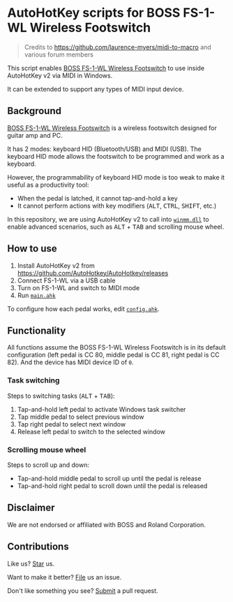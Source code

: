# AutoHotKey scripts for BOSS FS-1-WL Wireless Footswitch

> Credits to https://github.com/laurence-myers/midi-to-macro and various forum members

This script enables [BOSS FS-1-WL Wireless Footswitch](https://www.boss.info/us/products/fs-1-wl/) to use inside AutoHotKey v2 via MIDI in Windows.

It can be extended to support any types of MIDI input device.

## Background

[BOSS FS-1-WL Wireless Footswitch](https://www.boss.info/us/products/fs-1-wl/) is a wireless footswitch designed for guitar amp and PC.

It has 2 modes: keyboard HID (Bluetooth/USB) and MIDI (USB). The keyboard HID mode allows the footswitch to be programmed and work as a keyboard.

However, the programmability of keyboard HID mode is too weak to make it useful as a productivity tool:

- When the pedal is latched, it cannot tap-and-hold a key
- It cannot perform actions with key modifiers (<kbd>ALT</kbd>, <kbd>CTRL</kbd>, <kbd>SHIFT</kbd>, etc.)

In this repository, we are using AutoHotKey v2 to call into [`winmm.dll`](https://learn.microsoft.com/en-us/windows/win32/api/mmeapi/nf-mmeapi-midiinopen) to enable advanced scenarios, such as <kbd>ALT</kbd> + <kbd>TAB</kbd> and scrolling mouse wheel.

## How to use

1. Install AutoHotKey v2 from https://github.com/AutoHotkey/AutoHotkey/releases
1. Connect FS-1-WL via a USB cable
1. Turn on FS-1-WL and switch to MIDI mode
1. Run [`main.ahk`](/main.ahk)

To configure how each pedal works, edit [`config.ahk`](/config.ahk).

## Functionality

All functions assume the BOSS FS-1-WL Wireless Footswitch is in its default configuration (left pedal is CC 80, middle pedal is CC 81, right pedal is CC 82). And the device has MIDI device ID of `0`.

### Task switching

Steps to switching tasks (<kbd>ALT</kbd> + <kbd>TAB</kbd>):

1. Tap-and-hold left pedal to activate Windows task switcher
1. Tap middle pedal to select previous window
1. Tap right pedal to select next window
1. Release left pedal to switch to the selected window

### Scrolling mouse wheel

Steps to scroll up and down:

- Tap-and-hold middle pedal to scroll up until the pedal is release
- Tap-and-hold right pedal to scroll down until the pedal is released

## Disclaimer

We are not endorsed or affiliated with BOSS and Roland Corporation.

## Contributions

Like us? [Star](https://github.com/compulim/autohotkey-boss-fs-1-wl/stargazers) us.

Want to make it better? [File](https://github.com/compulim/autohotkey-boss-fs-1-wl/issues) us an issue.

Don't like something you see? [Submit](https://github.com/compulim/autohotkey-boss-fs-1-wl/pulls) a pull request.
